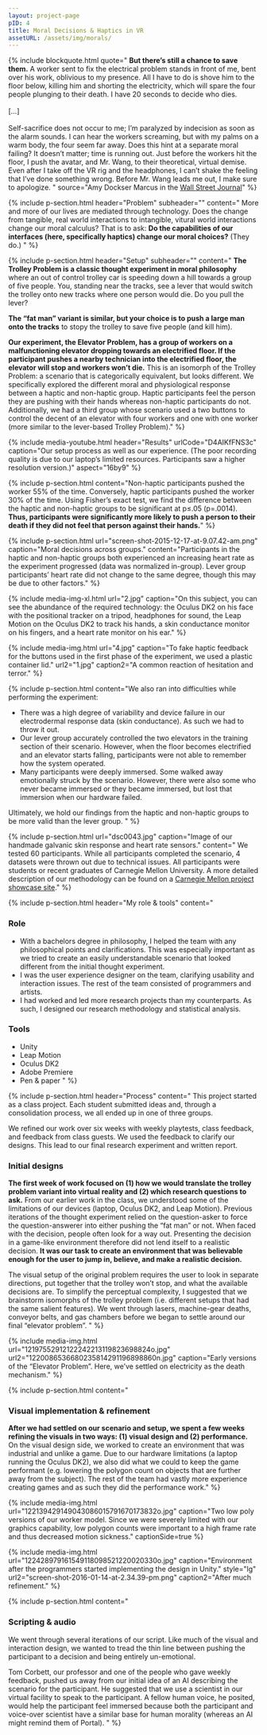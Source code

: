 ```yaml
---
layout: project-page
pID: 4
title: Moral Decisions & Haptics in VR
assetURL: /assets/img/morals/
---
```


{% include blockquote.html
   quote="
**But there’s still a chance to save them.** A worker sent to fix the electrical problem stands in front of me, bent over his work, oblivious to my presence. All I have to do is shove him to the floor below, killing him and shorting the electricity, which will spare the four people plunging to their death. I have 20 seconds to decide who dies.
<br><br>
[…]
<br><br>
Self-sacrifice does not occur to me; I’m paralyzed by indecision as soon as the alarm sounds. I can hear the workers screaming, but with my palms on a warm body, the four seem far away. Does this hint at a separate moral failing? It doesn’t matter; time is running out. Just before the workers hit the floor, I push the avatar, and Mr. Wang, to their theoretical, virtual demise. Even after I take off the VR rig and the headphones, I can’t shake the feeling that I’ve done something wrong. Before Mr. Wang leads me out, I make sure to apologize.
"
   source="Amy Dockser Marcus in the <a href='https://www.wsj.com/articles/how-new-technology-is-illuminating-a-classic-ethical-dilemma-1465395082' target='_blank'>Wall Street Journal</a>"
%}

{% include p-section.html
   header="Problem"
   subheader=""
   content="
More and more of our lives are mediated through technology. Does the change from tangible, real world interactions to intangible, vitural world interactions change our moral calculus? That is to ask: **Do the capabilities of our interfaces (here, specifically haptics) change our moral choices?** (They do.)
"
%}

{% include p-section.html
   header="Setup"
   subheader=""
   content="
**The Trolley Problem is a classic thought experiment in moral philosophy** where an out of control trolley car is speeding down a hill towards a group of five people. You, standing near the tracks, see a lever that would switch the trolley onto new tracks where one person would die. Do you pull the lever?

**The “fat man” variant is similar, but your choice is to push a large man onto the tracks** to stopy the trolley to save five people (and kill him).

**Our experiment, the Elevator Problem, has a group of workers on a malfunctioning elevator dropping towards an electrified floor. If the participant pushes a nearby technician into the electrified floor, the elevator will stop and workers won’t die.** This is an isomorph of the Trolley Problem: a scenario that is categorically equivalent, but looks different. We specifically explored the different moral and physiological response between a haptic and non-haptic group. Haptic participants feel the person they are pushing with their hands whereas non-haptic participants do not. Additionally, we had a third group whose scenario used a two buttons to control the decent of an elevator with four workers and one with one worker (more similar to the lever-based Trolley Problem)."
%}

{% include media-youtube.html
   header="Results"
   urlCode="D4AIKfFNS3c"
   caption="Our setup process as well as our experience. (The poor recording quality is due to our laptop’s limited resources. Participants saw a higher resolution version.)"
   aspect="16by9"
%}

{% include p-section.html
   content="Non-haptic participants pushed the worker 55% of the time. Conversely, haptic participants pushed the worker 30% of the time. Using Fisher’s exact test, we find the difference between the haptic and non-haptic groups to be significant at p≤.05 (p=.0014). **Thus, participants were significantly more likely to push a person to their death if they did not feel that person against their hands.**"
%}

{% include p-section.html
   url="screen-shot-2015-12-17-at-9.07.42-am.png"
   caption="Moral decisions across groups."
   content="Participants in the haptic and non-haptic groups both experienced an increasing heart rate as the experiment progressed (data was normalized in-group). Lever group participants’ heart rate did not change to the same degree, though this may be due to other factors."
%}

{% include media-img-xl.html
   url="2.jpg"
   caption="On this subject, you can see the abundance of the required technology: the Oculus DK2 on his face with the positional tracker on a tripod, headphones for sound, the Leap Motion on the Oculus DK2 to track his hands, a skin conductance monitor on his fingers, and a heart rate monitor on his ear."
%}

{% include media-img.html
   url="4.jpg"
   caption="To fake haptic feedback for the buttons used in the first phase of the experiment, we used a plastic container lid."
   url2="1.jpg"
   caption2="A common reaction of hesitation and terror."
%}

{% include p-section.html
   content="We also ran into difficulties while performing the experiment:

- There was a high degree of variability and device failure in our electrodermal response data (skin conductance). As such we had to throw it out.
- Our lever group accurately controlled the two elevators in the training section of their scenario. However, when the floor becomes electrified and an elevator starts falling, participants were not able to remember how the system operated.
- Many participants were deeply immersed. Some walked away emotionally struck by the scenario. However, there were also some who never became immersed or they became immersed, but lost that immersion when our hardware failed.

Ultimately, we hold our findings from the haptic and non-haptic groups to be more valid than the lever group.
"
%}

{% include p-section.html
   url="dsc0043.jpg"
   caption="Image of our handmade galvanic skin response and heart rate sensors."
   content="
We tested 60 participants. While all participants completed the scenario, 4 datasets were thrown out due to technical issues. All participants were students or recent graduates of Carnegie Mellon University. A more detailed description of our methodology can be found on a <a href='http://ideate.xsead.cmu.edu/gallery/projects/virtual-trolley' target='_blank'>Carnegie Mellon project showcase site</a>."
%}


{% include p-section.html
   header="My role & tools"
   content="
### Role
- With a bachelors degree in philosophy, I helped the team with any philosophical points and clarifications. This was especially important as we tried to create an easily understandable scenario that looked different from the initial thought experiment.
- I was the user experience designer on the team, clarifying usability and interaction issues. The rest of the team consisted of programmers and artists.
- I had worked and led more research projects than my counterparts. As such, I designed our research methodology and statistical analysis.

### Tools
- Unity
- Leap Motion
- Oculus DK2
- Adobe Premiere
- Pen & paper
"
%}

{% include p-section.html
   header="Process"
   content="
This project started as a class project. Each student submitted ideas and, through a consolidation process, we all ended up in one of three groups.

We refined our work over six weeks with weekly playtests, class feedback, and feedback from class guests. We used the feedback to clarify our designs. This lead to our final research experiment and written report.

### Initial designs

**The first week of work focused on (1) how we would translate the trolley problem variant into virtual reality and (2) which research questions to ask.** From our earlier work in the class, we understood some of the limitations of our devices (laptop, Oculus DK2, and Leap Motion). Previous iterations of the thought experiment relied on the question-asker to force the question-answerer into either pushing the “fat man” or not. When faced with the decision, people often look for a way out. Presenting the decision in a game-like environment therefore did not lend itself to a realistic decision. **It was our task to create an environment that was believable enough for the user to jump in, believe, and make a realistic decision.**

The visual setup of the original problem requires the user to look in separate directions, put together that the trolley won’t stop, and what the available decisions are. To simplify the perceptual complexity, I suggested that we brainstorm isomorphs of the trolley problem (i.e. different setups that had the same salient features). We went through lasers, machine-gear deaths, conveyor belts, and gas chambers before we began to settle around our final “elevator problem”.
"
%}

{% include media-img.html
   url="12197552912122242213119823698824o.jpg"
   url2="1220086536680235814291196898860n.jpg"
   caption="Early versions of the “Elevator Problem”. Here, we’ve settled on electricity as the death mechanism."
%}

{% include p-section.html
   content="
### Visual implementation & refinement
**After we had settled on our scenario and setup, we spent a few weeks refining the visuals in two ways: (1) visual design and (2) performance.** On the visual design side, we worked to create an environment that was industrial and unlike a game. Due to our hardware limitations (a laptop running the Oculus DK2), we also did what we could to keep the game performant (e.g. lowering the polygon count on objects that are further away from the subject). The rest of the team had vastly more experience creating games and as such they did the performance work."
%}

{% include media-img.html
   url="122139429149043086015791670173832o.jpg"
   caption="Two low poly versions of our worker model. Since we were severely limited with our graphics capability, low polygon counts were important to a high frame rate and thus decreased motion sickness."
   captionSide=true
%}

{% include media-img.html
   url="122428979161549118098521220020330o.jpg"
   caption="Environment after the programmers started implementing the design in Unity."
   style="lg"
   url2="screen-shot-2016-01-14-at-2.34.39-pm.png"
   caption2="After much refinement."
%}

{% include p-section.html
   content="
### Scripting & audio
   We went through several iterations of our script. Like much of the visual and interaction design, we wanted to tread the thin line between pushing the participant to a decision and being entirely un-emotional.

   Tom Corbett, our professor and one of the people who gave weekly feedback, pushed us away from our initial idea of an AI describing the scenario for the participant. He suggested that we use a scientist in our virtual facility to speak to the participant. A fellow human voice, he posited, would help the participant feel immersed because both the participant and voice-over scientist have a similar base for human morality (whereas an AI might remind them of Portal).
   "
%}
